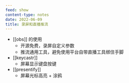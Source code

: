 ```yaml
---
feed: show
content-type: notes
date: 2022-06-09
title: 录屏和直播推流
---
```


- [[obs]] 的使用
	- 开源免费，录屏自定义参数
	- 推流通用工具，避免使用平台自带直播工具绑住手脚
- [[keycastr]]
	- 屏幕显示键盘按键
- [[presentify]]
	- 屏幕光标高亮 + 涂鸦
